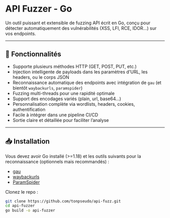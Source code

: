 # API Fuzzer - Go

Un outil puissant et extensible de fuzzing API écrit en Go, conçu pour détecter automatiquement des vulnérabilités (XSS, LFI, RCE, IDOR...) sur vos endpoints.

---

## 🚀 Fonctionnalités

- Supporte plusieurs méthodes HTTP (GET, POST, PUT, etc.)
- Injection intelligente de payloads dans les paramètres d'URL, les headers, ou le corps JSON
- Reconnaissance automatique des endpoints avec intégration de `gau` (et bientôt `waybackurls`, `paramspider`)
- Fuzzing multi-threads pour une rapidité optimale
- Support des encodages variés (plain, url, base64...)
- Personnalisation complète via wordlists, headers, cookies, authentification
- Facile à intégrer dans une pipeline CI/CD
- Sortie claire et détaillée pour faciliter l’analyse

---

## 📥 Installation

Vous devez avoir Go installé (>=1.18) et les outils suivants pour la reconnaissance (optionnels mais recommandés) :

- [gau](https://github.com/lc/gau)
- [waybackurls](https://github.com/tomnomnom/waybackurls)
- [ParamSpider](https://github.com/devanshbatham/ParamSpider)

Clonez le repo :

```bash
git clone https://github.com/tonpseudo/api-fuzz.git
cd api-fuzzer
go build -o api-fuzzer

